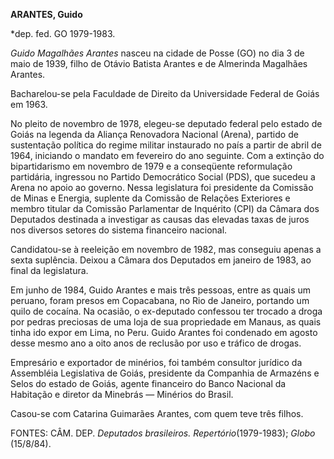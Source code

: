 **ARANTES, Guido**

\*dep. fed. GO 1979-1983.

*Guido Magalhães Arantes* nasceu na cidade de Posse (GO) no dia 3 de
maio de 1939, filho de Otávio Batista Arantes e de Almerinda Magalhães
Arantes.

Bacharelou-se pela Faculdade de Direito da Universidade Federal de Goiás
em 1963.

No pleito de novembro de 1978, elegeu-se deputado federal pelo estado de
Goiás na legenda da Aliança Renovadora Nacional (Arena), partido de
sustentação política do regime militar instaurado no país a partir de
abril de 1964, iniciando o mandato em fevereiro do ano seguinte. Com a
extinção do bipartidarismo em novembro de 1979 e a conseqüente
reformulação partidária, ingressou no Partido Democrático Social (PDS),
que sucedeu a Arena no apoio ao governo. Nessa legislatura foi
presidente da Comissão de Minas e Energia, suplente da Comissão de
Relações Exteriores e membro titular da Comissão Parlamentar de
Inquérito (CPI) da Câmara dos Deputados destinada a investigar as causas
das elevadas taxas de juros nos diversos setores do sistema financeiro
nacional.

Candidatou-se à reeleição em novembro de 1982, mas conseguiu apenas a
sexta suplência. Deixou a Câmara dos Deputados em janeiro de 1983, ao
final da legislatura.

Em junho de 1984, Guido Arantes e mais três pessoas, entre as quais um
peruano, foram presos em Copacabana, no Rio de Janeiro, portando um
quilo de cocaína. Na ocasião, o ex-deputado confessou ter trocado a
droga por pedras preciosas de uma loja de sua propriedade em Manaus, as
quais tinha ido expor em Lima, no Peru. Guido Arantes foi condenado em
agosto desse mesmo ano a oito anos de reclusão por uso e tráfico de
drogas.

Empresário e exportador de minérios, foi também consultor jurídico da
Assembléia Legislativa de Goiás, presidente da Companhia de Armazéns e
Selos do estado de Goiás, agente financeiro do Banco Nacional da
Habitação e diretor da Minebrás — Minérios do Brasil.

Casou-se com Catarina Guimarães Arantes, com quem teve três filhos.

FONTES: CÂM. DEP. *Deputados brasileiros. Repertório*(1979-1983);
*Globo* (15/8/84).

 
